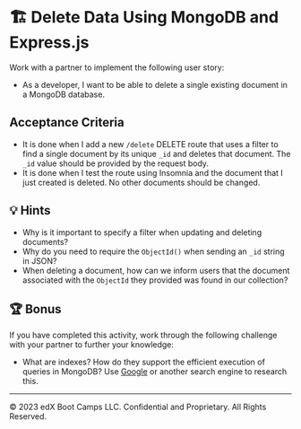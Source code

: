 # 🏗️ Delete Data Using MongoDB and Express.js

Work with a partner to implement the following user story:
* As a developer, I want to be able to delete a single existing document in a MongoDB database.

## Acceptance Criteria

* It is done when I add a new `/delete` DELETE route that uses a filter to find a single document by its unique `_id` and deletes that document. The `_id` value should be provided by the request body.
* It is done when I test the route using Insomnia and the document that I just created is deleted. No other documents should be changed.

## 💡 Hints

* Why is it important to specify a filter when updating and deleting documents?
* Why do you need to require the `ObjectId()` when sending an `_id` string in JSON?
* When deleting a document, how can we inform users that the document associated with the `ObjectId` they provided was found in our collection?

## 🏆 Bonus

If you have completed this activity, work through the following challenge with your partner to further your knowledge:
* What are indexes? How do they support the efficient execution of queries in MongoDB?
Use [Google](https://www.google.com) or another search engine to research this.

---
© 2023 edX Boot Camps LLC. Confidential and Proprietary. All Rights Reserved.
